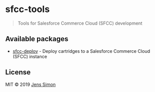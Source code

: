 # sfcc-tools

> Tools for Salesforce Commerce Cloud (SFCC) development

## Available packages

- [sfcc-deploy](packages/sfcc-deploy) - Deploy cartridges to a Salesforce Commerce Cloud (SFCC) instance

## License

MIT © 2019 [Jens Simon](https://github.com/jenssimon)
